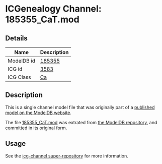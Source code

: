 # ICGenealogy Channel: 185355\_CaT.mod

## Details

Name | Description
---- | -----------
ModelDB id | [185355](http://senselab.med.yale.edu/ModelDB/ShowModel.cshtml?model=185355)
ICG id | [3583](http://icg.neurotheory.ox.ac.uk/channels/3/3583)
ICG Class | [Ca](http://icg.neurotheory.ox.ac.uk/channels/3)

## Description

This is a single channel model file that was originally part of a [published model on the ModelDB website](http://senselab.med.yale.edu/mModelDB/ShowModel.cshtml?model=185355).

The file [185355\_CaT.mod](185355_CaT.mod) was extrated from [the ModelDB repository](http://senselab.med.yale.edu/ModelDB/ShowModel.cshtml?model=185355), and committed in its original form.

## Usage

See the [icg-channel super-repository](https://github.com/icgenealogy/icg-channels) for more information.
